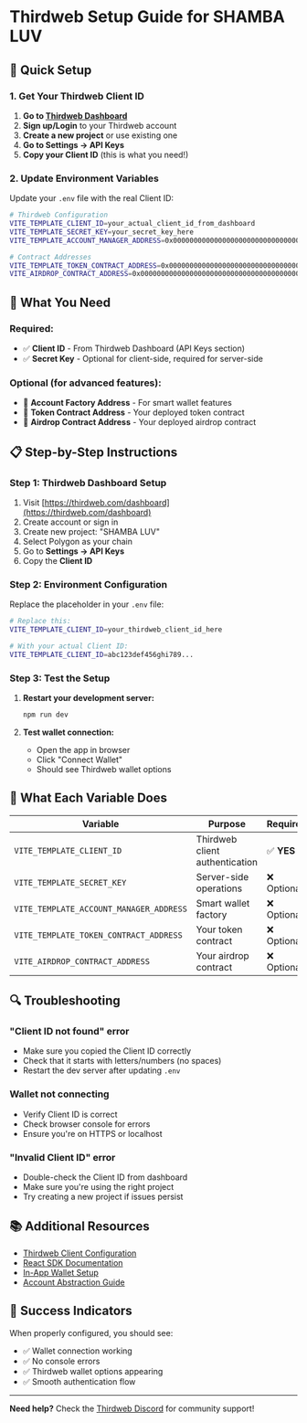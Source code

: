# Thirdweb Setup Guide for SHAMBA LUV

## 🚀 Quick Setup

### 1. Get Your Thirdweb Client ID

1. **Go to [Thirdweb Dashboard](https://thirdweb.com/dashboard)**
2. **Sign up/Login** to your Thirdweb account
3. **Create a new project** or use existing one
4. **Go to Settings → API Keys**
5. **Copy your Client ID** (this is what you need!)

### 2. Update Environment Variables

Update your `.env` file with the real Client ID:

```bash
# Thirdweb Configuration
VITE_TEMPLATE_CLIENT_ID=your_actual_client_id_from_dashboard
VITE_TEMPLATE_SECRET_KEY=your_secret_key_here
VITE_TEMPLATE_ACCOUNT_MANAGER_ADDRESS=0x0000000000000000000000000000000000000000

# Contract Addresses
VITE_TEMPLATE_TOKEN_CONTRACT_ADDRESS=0x0000000000000000000000000000000000000000
VITE_AIRDROP_CONTRACT_ADDRESS=0x0000000000000000000000000000000000000000
```

## 🔧 What You Need

### Required:
- ✅ **Client ID** - From Thirdweb Dashboard (API Keys section)
- ✅ **Secret Key** - Optional for client-side, required for server-side

### Optional (for advanced features):
- 🔧 **Account Factory Address** - For smart wallet features
- 🔧 **Token Contract Address** - Your deployed token contract
- 🔧 **Airdrop Contract Address** - Your deployed airdrop contract

## 📋 Step-by-Step Instructions

### Step 1: Thirdweb Dashboard Setup

1. Visit [https://thirdweb.com/dashboard](https://thirdweb.com/dashboard)
2. Create account or sign in
3. Create new project: "SHAMBA LUV"
4. Select Polygon as your chain
5. Go to **Settings → API Keys**
6. Copy the **Client ID**

### Step 2: Environment Configuration

Replace the placeholder in your `.env` file:

```bash
# Replace this:
VITE_TEMPLATE_CLIENT_ID=your_thirdweb_client_id_here

# With your actual Client ID:
VITE_TEMPLATE_CLIENT_ID=abc123def456ghi789...
```

### Step 3: Test the Setup

1. **Restart your development server:**
   ```bash
   npm run dev
   ```

2. **Test wallet connection:**
   - Open the app in browser
   - Click "Connect Wallet"
   - Should see Thirdweb wallet options

## 🎯 What Each Variable Does

| Variable | Purpose | Required |
|----------|---------|----------|
| `VITE_TEMPLATE_CLIENT_ID` | Thirdweb client authentication | ✅ **YES** |
| `VITE_TEMPLATE_SECRET_KEY` | Server-side operations | ❌ Optional |
| `VITE_TEMPLATE_ACCOUNT_MANAGER_ADDRESS` | Smart wallet factory | ❌ Optional |
| `VITE_TEMPLATE_TOKEN_CONTRACT_ADDRESS` | Your token contract | ❌ Optional |
| `VITE_AIRDROP_CONTRACT_ADDRESS` | Your airdrop contract | ❌ Optional |

## 🔍 Troubleshooting

### "Client ID not found" error
- Make sure you copied the Client ID correctly
- Check that it starts with letters/numbers (no spaces)
- Restart the dev server after updating `.env`

### Wallet not connecting
- Verify Client ID is correct
- Check browser console for errors
- Ensure you're on HTTPS or localhost

### "Invalid Client ID" error
- Double-check the Client ID from dashboard
- Make sure you're using the right project
- Try creating a new project if issues persist

## 📚 Additional Resources

- [Thirdweb Client Configuration](https://portal.thirdweb.com/typescript/v5/client)
- [React SDK Documentation](https://portal.thirdweb.com/typescript/v5/react)
- [In-App Wallet Setup](https://portal.thirdweb.com/connect/in-app-wallet/overview)
- [Account Abstraction Guide](https://portal.thirdweb.com/connect/account-abstraction)

## 🎉 Success Indicators

When properly configured, you should see:
- ✅ Wallet connection working
- ✅ No console errors
- ✅ Thirdweb wallet options appearing
- ✅ Smooth authentication flow

---

**Need help?** Check the [Thirdweb Discord](https://discord.gg/thirdweb) for community support! 
